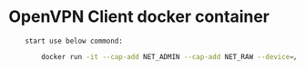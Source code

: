 # OpenVPN Client docker container
		start use below commond:
```Bash		
		docker run -it --cap-add NET_ADMIN --cap-add NET_RAW --device=/dev/net/tun -v /data/openvpn/config:/usr/local/openvpn/config -v /data/openvpn/log:/usr/local/openvpn/log --name vpn openvpn_client
```		